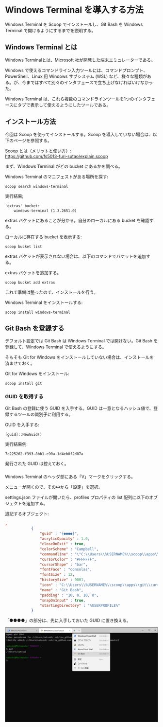 # Windows Terminal を導入する方法
Windows Terminal を Scoop でインストールし、Git Bash を Windows Terminal で開けるようにするまでを説明する。

## Windows Terminal とは
Windows Terminalとは、Microsoft 社が開発した端末エミュレーターである。

Windows で使えるコマンドライン入力ツールには、コマンドプロンプト、PowerShell、Linux 用 Windows サブシステム (WSL) など、様々な種類がある。が、今まではすべて別々のインタフェースで立ち上げなければいけなかった。

Windows Terminal は、これら複数のコマンドラインツールを1つのインタフェースにタブで表示して使えるようにしたツールである。

## インストール方法
今回は Scoop を使ってインストールする。Scoop を導入していない場合は、以下のページを参照する。

Scoop とは（メリットと使い方）:  
https://github.com/fs5013-furi-sutao/explain.scoop

まず、Windows Terminal がどの bucket にあるかを調べる。

Windows Terminal のマニフェストがある場所を探す:
```console
scoop search windows-terminal
```
実行結果;
```
'extras' bucket:
    windows-terminal (1.3.2651.0)
```

extras バケットにあることが分かる。自分のローカルにある bucket を確認する。

ローカルに存在する bucket を表示する:
```console
scoop bucket list
```

extras バケットが表示されない場合は、以下のコマンドでバケットを追加する。

extras バケットを追加する。
```console
scoop bucket add extras
```

これで準備は整ったので、インストールを行う。

Windows Terminal をインストールする:
```console
scoop install windows-terminal
```

## Git Bash を登録する
デフォルト設定では Git Bash は Windows Terminal では開けない。Git Bash を登録して、Windows Terminal で使えるようにする。

そもそも Git for Windows をインストールしていない場合は、インストールを済ませておく。

Git for Windows をインストール:
```console
scoop install git
```

### GUID を取得する
Git Bash の登録に使う GUID を入手する。GUID は一意となるハッシュ値で、登録するツールの識別子に利用する。

GUID を入手する:
```console
[guid]::NewGuid()
```
実行結果例:
```
7c225262-f393-8bb1-c90a-1d4eb0f2d07a
```

発行された GUID は控えておく。

### 
Windows Terminal のヘッダ部にある「V」マークをクリックする。

メニューが開くので、その中から「設定」を選択。

settings.json ファイルが開いたら、profiles プロパティの list 配列に以下のオブジェクトを追加する。

追記するオブジェクト:  
```json
,
            {
                "guid" : "{●●●●}",
                "acrylicOpacity" : 1.0,
                "closeOnExit" : true,
                "colorScheme" : "Campbell",
                "commandline" : "\"C:\\Users\\%USERNAME%\\scoop\\apps\\git\\current\\bin\\bash.exe\" --login -i -l",
                "cursorColor" : "#FFFFFF",
                "cursorShape" : "bar",
                "fontFace" : "consolas",
                "fontSize" : 12,
                "historySize" : 9001,
                "icon" : "C:\\Users\\%USERNAME%\\scoop\\apps\\git\\current\\mingw64\\share\\git\\git-for-windows.ico",
                "name" : "Git Bash",
                "padding" : "10, 0, 10, 0",
                "snapOnInput" : true,
                "startingDirectory" : "%USERPROFILE%"
            }
```

「●●●●」の部分は、先に入手しておいた GUID に置き換える。

![Windows Terminal で Git Bash を開く](./git_bash_in_windows_terminal.png)
